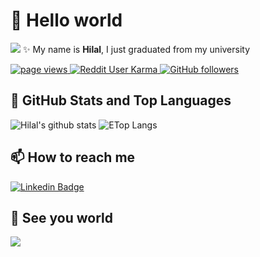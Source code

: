 # 💬 Hello world 

![](https://media.giphy.com/media/xTiTny5Iu35uW0Jl9C/giphy.gif)
✨ My name is **Hilal**, 
I just graduated from my university<br>
<p align="left">
  <a href="https://github.com/hilaldkmn/">
    <img src="https://komarev.com/ghpvc/?username=hilaldkmn" alt="page views" />
  </a>
  <a href="">
    <img alt="Reddit User Karma" src="https://visitor-badge.laobi.icu/badge?page_id=kaaneneskpc.kaaneneskpc">
  </a>
  <a href="https://github.com/kaaneneskpc?tab=followers">
    <img alt="GitHub followers" src="https://img.shields.io/github/followers/kaaneneskpc?color=green&logo=github">
  </a>
</p>

## 📌 GitHub Stats and Top Languages

<p float="center">
  <img  src="https://github-readme-stats.vercel.app/api?username=hilaldkmn&show_icons=true&count_private=true&hide=contribs,issues" alt="Hilal's github stats" />
  <img  src="https://github-readme-stats.vercel.app/api/top-langs/?username=hilaldkmn&layout=compact&hide=html,css" alt="ETop Langs" />
</p>


## 📫 How to reach me

[![Linkedin Badge](https://img.shields.io/badge/hilaldkmn-follow%20on%20linkedin-blue?style=for-the-badge&logo=linkedin)](https://www.linkedin.com/in/hilal-dikman-b1376b162/)



## 👋 See you world

![](https://media.giphy.com/media/7DzlajZNY5D0I/giphy.gif)

<!--
**hilaldkmn/hilaldkmn** is a ✨ _special_ ✨ repository because its `README.md` (this file) appears on your GitHub profile.

Here are some ideas to get you started:

- 🔭 I’m currently working on ...
- 🌱 I’m currently learning ...
- 👯 I’m looking to collaborate on ...
- 🤔 I’m looking for help with ...
- 💬 Ask me about ...
- 📫 How to reach me: ...
- 😄 Pronouns: ...
- ⚡ Fun fact: ...
-->
